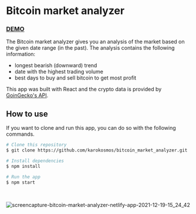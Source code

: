 # Bitcoin market analyzer

### [DEMO](https://bitcoin-market-analyzer.netlify.app/)

The Bitcoin market analyzer gives you an analysis of the market based on the given date range (in the past). The analysis contains the following information:
- longest bearish (downward) trend
- date with the highest trading volume
- best days to buy and sell bitcoin to get most profit

This app was built with React and the crypto data is provided by [GoinGecko's API](https://www.coingecko.com/en/api/documentation).

## How to use

If you want to clone and run this app, you can do so with the following commands.

```bash
# Clone this repository
$ git clone https://github.com/karokosmos/bitcoin_market_analyzer.git

# Install dependencies
$ npm install

# Run the app
$ npm start
```
<br>

![screencapture-bitcoin-market-analyzer-netlify-app-2021-12-19-15_24_42](https://user-images.githubusercontent.com/39268747/146676440-9f4fec5f-6b3c-4e18-9892-1ce31de85131.png)
